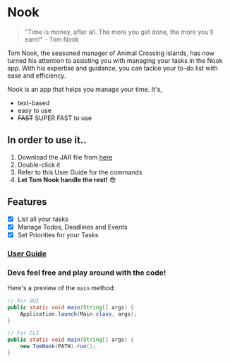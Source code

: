 # Nook
> "Time is money, after all. The more you get done, the more you'll earn!" - Tom Nook

Tom Nook, the seasoned manager of Animal Crossing islands, has now turned his attention to assisting you with managing your tasks in the Nook app. With his expertise and guidance, you can tackle your to-do list with ease and efficiency.

Nook is an app that helps you manage your time. It's,
- text-based
- easy to use
- ~~FAST~~ SUPER FAST to use

## In order to use it..
1. Download the JAR file from [here](https://github.com/kimberlybp/ip/releases/download/A-Release/ip.jar)
2. Double-click it
3. Refer to this User Guide for the commands
4. **Let Tom Nook handle the rest!** 😎

## Features
- [x] List all your tasks
- [x] Manage Todos, Deadlines and Events
- [x] Set Priorities for your Tasks

### [User Guide](https://github.com/kimberlybp/ip/blob/A-Release/docs/README.md)

### Devs feel free and play around with the code!
Here's a preview of the `main` method: 
```java
// For GUI
public static void main(String[] args) {
    Application.launch(Main.class, args);
}

// For CLI
public static void main(String[] args) {
    new TomNook(PATH).run();
}
```
